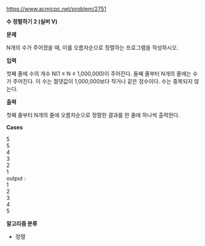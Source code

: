https://www.acmicpc.net/problem/2751

**수 정렬하기 2 (실버 V)**

**문제**

N개의 수가 주어졌을 때, 이를 오름차순으로 정렬하는 프로그램을 작성하시오.

**입력**

첫째 줄에 수의 개수 N(1 ≤ N ≤ 1,000,000)이 주어진다. 둘째 줄부터 N개의 줄에는 수가 주어진다. 이 수는 절댓값이 1,000,000보다 작거나 같은 정수이다. 수는 중복되지 않는다.

**출력**

첫째 줄부터 N개의 줄에 오름차순으로 정렬한 결과를 한 줄에 하나씩 출력한다.

**Cases**

5<br>
5<br>
4<br>
3<br>
2<br>
1<br>
output : <br>
1<br>
2<br>
3<br>
4<br>
5

**알고리즘 분류**

- 정렬
